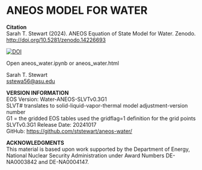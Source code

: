 # ANEOS MODEL FOR WATER

<b>Citation</b><br>
Sarah T. Stewart (2024). ANEOS Equation of State Model for Water. Zenodo. http://doi.org/10.5281/zenodo.14226693<p>


[![DOI](https://zenodo.org/badge/874939198.svg)](https://doi.org/10.5281/zenodo.14226693)<p>

Open aneos_water.ipynb or aneos_water.html<p>

Sarah T. Stewart<br>
sstewa56@asu.edu<br>

<b>VERSION INFORMATION</b><br>
EOS Version: Water-ANEOS-SLVTv0.3G1<br>
SLVT# translates to solid-liquid-vapor-thermal model adjustment-version number<br>
G1 = the gridded EOS tables used the gridflag=1 definition for the grid points<br>
SLVTv0.3G1 Release Date: 20241017<br>
GitHub: https://github.com/ststewart/aneos-water/<p>

<b>ACKNOWLEDGMENTS</b><br>
This material is based upon work supported by the Department of Energy, National Nuclear Security Administration under Award Numbers DE-NA0003842 and DE-NA0004147.<p>
